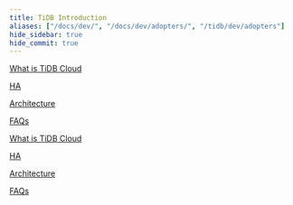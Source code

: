```yaml
---
title: TiDB Introduction
aliases: ["/docs/dev/", "/docs/dev/adopters/", "/tidb/dev/adopters"]
hide_sidebar: true
hide_commit: true
---
```


<LearningPathContainer platform="tidb" title="TiDB" subTitle="Find the guide, samples, and references you need to use TiDB Cloud.">

<LearningPath label="Learn" icon="cloud1">

[What is TiDB Cloud](https://tidbcloud.com)

[HA](https://tidbcloud.com)

[Architecture](https://tidbcloud.com)

[FAQs](https://tidbcloud.com)

</LearningPath>

<LearningPath label="Learn" icon="cloud2">

[What is TiDB Cloud](https://tidbcloud.com)

[HA](https://tidbcloud.com)

[Architecture](https://tidbcloud.com)

[FAQs](https://tidbcloud.com)

</LearningPath>

</LearningPathContainer>

